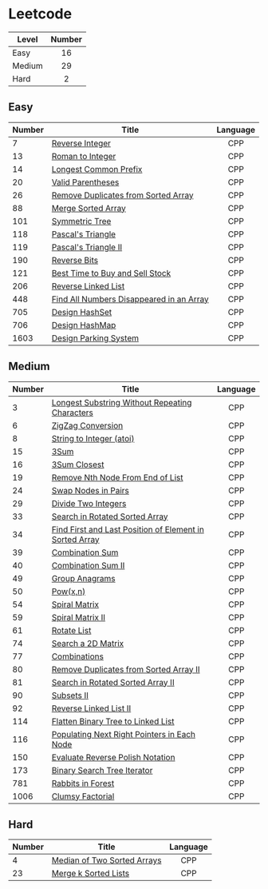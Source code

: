 # Leetcode
| Level | Number |
|-------|:------:|
|Easy|16|
|Medium|29|
|Hard|2|


## Easy
| Number | Title | Language |
|--------------|------|:--------:|
|7|<a href = "https://github.com/YingchenZ/Leetcode/blob/main/reverseInteger.cpp">Reverse Integer</a>|CPP|
|13|<a href = "https://github.com/YingchenZ/Leetcode/blob/main/romanToInt.cpp">Roman to Integer</a>|CPP|
|14|<a href = "https://github.com/YingchenZ/Leetcode/blob/main/longestCommonPrefix.cpp">Longest Common Prefix</a>|CPP|
|20|<a href = "https://github.com/YingchenZ/Leetcode/blob/main/validParentheses.cpp">Valid Parentheses</a>|CPP|
|26|<a href = "https://github.com/YingchenZ/Leetcode/blob/main/removeDuplicate.cpp">Remove Duplicates from Sorted Array</a>|CPP|
|88|<a href = "https://github.com/YingchenZ/Leetcode/blob/main/mergeSortedArray.cpp">Merge Sorted Array</a>|CPP|
|101|<a href = "https://github.com/YingchenZ/Leetcode/blob/main/symmetricTree.cpp">Symmetric Tree</a>|CPP|
|118|<a href = "https://github.com/YingchenZ/Leetcode/blob/main/PascalTriangle.cpp">Pascal's Triangle</a>|CPP|
|119|<a href = "https://github.com/YingchenZ/Leetcode/blob/main/PascalTriangleII.cpp">Pascal's Triangle II</a>|CPP|
|190|<a href = "https://github.com/YingchenZ/Leetcode/blob/main/reverseBits.cpp">Reverse Bits</a>|CPP|
|121|<a href = "https://github.com/YingchenZ/Leetcode/blob/main/bestTimeBuySell.cpp">Best Time to Buy and Sell Stock</a>|CPP|
|206|<a href = "https://github.com/YingchenZ/Leetcode/blob/main/ReverseLinkedList.cpp">Reverse Linked List</a>|CPP|
|448|<a href = "https://github.com/YingchenZ/Leetcode/blob/main/FindAllNumbersDisappearedinArray.cpp">Find All Numbers Disappeared in an Array</a>|CPP|
|705|<a href = "https://github.com/YingchenZ/Leetcode/blob/main/designHashSet.cpp">Design HashSet</a>|CPP|
|706|<a href = "https://github.com/YingchenZ/Leetcode/blob/main/designHashMap.cpp">Design HashMap</a>|CPP|
|1603|<a href = "https://github.com/YingchenZ/Leetcode/blob/main/parkingSystem.cpp">Design Parking System</a>|CPP|


## Medium
| Number | Title | Language |
|--------------|------|:--------:|
|3|<a href = "https://github.com/YingchenZ/Leetcode/blob/main/LongestSubstringWithoutRepeatingCharacters.cpp">Longest Substring Without Repeating Characters</a>|CPP|
|6|<a href = "https://github.com/YingchenZ/Leetcode/blob/main/ZigZagConversion.cpp">ZigZag Conversion</a>|CPP|
|8|<a href = "https://github.com/YingchenZ/Leetcode/blob/main/stringToInteger.cpp">String to Integer (atoi)</a>|CPP|
|15|<a href = "https://github.com/YingchenZ/Leetcode/blob/main/3Sum.cpp">3Sum</a>|CPP|
|16|<a href = "https://github.com/YingchenZ/Leetcode/blob/main/3SumClosest.cpp">3Sum Closest</a>|CPP|
|19|<a href = "https://github.com/YingchenZ/Leetcode/blob/main/RemoveNthNodeFromEndOfList.cpp">Remove Nth Node From End of List</a>|CPP|
|24|<a href = "https://github.com/YingchenZ/Leetcode/blob/main/swapNodesInPairs.cpp">Swap Nodes in Pairs</a>|CPP|
|29|<a href = "https://github.com/YingchenZ/Leetcode/blob/main/divideTwoInt.cpp">Divide Two Integers</a>|CPP|
|33|<a href = "https://github.com/YingchenZ/Leetcode/blob/main/searchRotatedSortedArray.cpp">Search in Rotated Sorted Array</a>|CPP|
|34|<a href = "https://github.com/YingchenZ/Leetcode/blob/main/firstLastPosition.cpp">Find First and Last Position of Element in Sorted Array</a>|CPP|
|39|<a href = "https://github.com/YingchenZ/Leetcode/blob/main/combinationSum.cpp">Combination Sum</a>|CPP|
|40|<a href = "https://github.com/YingchenZ/Leetcode/blob/main/combinationSumII.cpp">Combination Sum II</a>|CPP|
|49|<a href = "https://github.com/YingchenZ/Leetcode/blob/main/GroupAnagrams.cpp">Group Anagrams</a>|CPP|
|50|<a href = "https://github.com/YingchenZ/Leetcode/blob/main/Problem50_PowXN.cpp">Pow(x,n)</a>|CPP|
|54|<a href = "https://github.com/YingchenZ/Leetcode/blob/main/spiralMatrix.cpp">Spiral Matrix</a>|CPP|
|59|<a href = "https://github.com/YingchenZ/Leetcode/blob/main/spiralMatrixII.cpp">Spiral Matrix II</a>|CPP|
|61|<a href = "https://github.com/YingchenZ/Leetcode/blob/main/rotateList.cpp">Rotate List</a>|CPP|
|74|<a href = "https://github.com/YingchenZ/Leetcode/blob/main/searchMatrix.cpp">Search a 2D Matrix</a>|CPP|
|77|<a href = "https://github.com/YingchenZ/Leetcode/blob/main/combinations.cpp">Combinations</a>|CPP|
|80|<a href = "https://github.com/YingchenZ/Leetcode/blob/main/removeDuplicateII.cpp">Remove Duplicates from Sorted Array II</a>|CPP|
|81|<a href = "https://github.com/YingchenZ/Leetcode/blob/main/searchRotatedSortedArrayII.cpp">Search in Rotated Sorted Array II</a>|CPP|
|90|<a href = "https://github.com/YingchenZ/Leetcode/blob/main/subsetsII.cpp">Subsets II</a>|CPP|
|92|<a href = "https://github.com/YingchenZ/Leetcode/blob/main/ReversedLinkedListII.cpp">Reverse Linked List II</a>|CPP|
|114|<a href = "https://github.com/YingchenZ/Leetcode/blob/main/flattenBTtoLinkedList.cpp">Flatten Binary Tree to Linked List</a>|CPP|
|116|<a href = "https://github.com/YingchenZ/Leetcode/blob/main/populatingNextRight.cpp">Populating Next Right Pointers in Each Node</a>|CPP|
|150|<a href = "https://github.com/YingchenZ/Leetcode/blob/main/evalRPN.cpp">Evaluate Reverse Polish Notation</a>|CPP|
|173|<a href = "https://github.com/YingchenZ/Leetcode/blob/main/bstIterator.cpp">Binary Search Tree Iterator</a>|CPP|
|781|<a href = "https://github.com/YingchenZ/Leetcode/blob/main/rabbitsInForest.cpp">Rabbits in Forest</a>|CPP|
|1006|<a href = "https://github.com/YingchenZ/Leetcode/blob/main/clumsyFactorial.cpp">Clumsy Factorial</a>|CPP|


## Hard
| Number | Title | Language |
|--------------|------|:--------:|
|4|<a href = "https://github.com/YingchenZ/Leetcode/blob/main/MedianOfTwoSortedArrays.cpp">Median of Two Sorted Arrays</a>|CPP|
|23|<a href = "https://github.com/YingchenZ/Leetcode/blob/main/mergeSortedList.cpp">Merge k Sorted Lists</a>|CPP|
